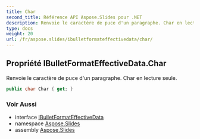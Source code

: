 ```yaml
---
title: Char
second_title: Référence API Aspose.Slides pour .NET
description: Renvoie le caractère de puce d'un paragraphe. Char en lecture seule.
type: docs
weight: 20
url: /fr/aspose.slides/ibulletformateffectivedata/char/
---
```


## Propriété IBulletFormatEffectiveData.Char

Renvoie le caractère de puce d'un paragraphe. Char en lecture seule.

```csharp
public char Char { get; }
```

### Voir Aussi

* interface [IBulletFormatEffectiveData](../../ibulletformateffectivedata)
* namespace [Aspose.Slides](../../ibulletformateffectivedata)
* assembly [Aspose.Slides](../../../)

<!-- NE PAS MODIFIER : généré par xmldocmd pour Aspose.Slides.dll -->